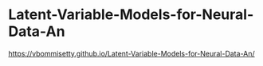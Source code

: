 # Latent-Variable-Models-for-Neural-Data-An

https://vbommisetty.github.io/Latent-Variable-Models-for-Neural-Data-An/

